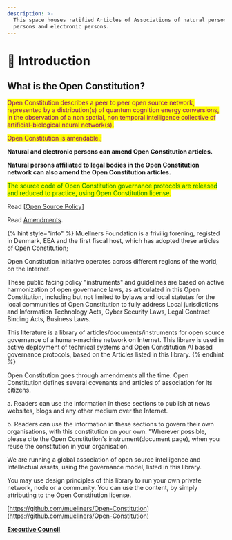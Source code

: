 ```yaml
---
description: >-
  This space houses ratified Articles of Associations of natural persons, legal
  persons and electronic persons.
---
```


# 🎵 Introduction

## What is the Open Constitution?

<mark style="color:purple;">Open Constitution describes a peer to peer open source network, represented by a distribution(s) of quantum cognition energy conversions, in the observation of a non spatial, non temporal intelligence collective of artificial-biological neural network(s).</mark>

<mark style="color:purple;">Open Constitution is amendable.;</mark>

**Natural and electronic persons can amend Open Constitution articles.**

**Natural persons affiliated to legal bodies in the Open Constitution network can also amend the Open Constitution articles.**

<mark style="color:green;">The source code of Open Constitution governance protocols are released and reduced to practice, using Open Constitution license.</mark>

Read \[[Open Source Policy](open-source-policies/open-source-usage-and-delivery-policies.md)]

Read [Amendments](readme/amendments.md).

{% hint style="info" %}
Muellners Foundation is a frivilig forening, registed in Denmark, EEA and the first fiscal host, which has adopted these articles of Open Constitution;

Open Constitution initiative operates across different regions of the world, on the Internet.

These public facing policy "instruments" and guidelines are based on active harmonization of open governance laws, as articulated in this Open Constitution, including but not limited to bylaws and local statutes for the local communities of Open Constitution to fully address Local jurisdictions and Information Technology Acts, Cyber Security Laws, Legal Contract Binding Acts, Business Laws.



This literature is a library of articles/documents/instruments for open source governance of a human-machine network on Internet. This library is used in active deployment of technical systems and Open Constitution AI based governance protocols, based on the Articles listed in this library. &#x20;
{% endhint %}

Open Constitution goes through amendments all the time. Open Constitution defines several covenants and articles of association for its citizens.&#x20;

a. Readers can use the information in these sections to publish at news websites, blogs and any other medium over the Internet.

b. Readers can use the information in these sections to govern their own organisations, with this constitution on your own. "Wherever possible, please cite the Open Constitution's instrument(document page), when you reuse the constitution in your organisation.&#x20;

We are running a global association of open source intelligence and Intellectual assets, using the governance model, listed in this library.

You may use design principles of this library to run your own private network, node or a community. You can use the content, by simply attributing to the Open Constitution license.

[https://github.com/muellners/Open-Constitution](https://github.com/muellners/Open-Constitution)

[**Executive Council**](foundation/executive-council.md)
